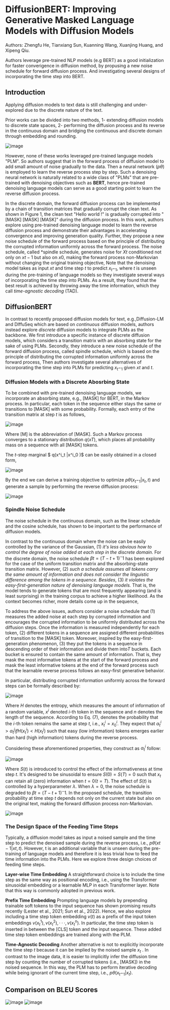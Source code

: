 # DiffusionBERT: Improving Generative Masked Language Models with Diffusion Models

Authors: Zhengfu He, Tianxiang Sun, Kuanning Wang, Xuanjing Huang, and Xipeng Qiu.

Authors leverage pre-trained NLP models (e.g BERT) as a good initialization for faster converigence in diffusion method, by propusing a new noise schedule for forward diffusion process. And investigating several designs of incorporating the time step into BERT.

## Introduction


Applying diffusion models to text data is still challenging and under-explored due to the discrete nature of the text.

Prior works can be divided into two methods, 1- extending diffusion models to discrete state spaces, 2- performing the diffusion process and its reverse in the continuous domain and bridging the continuous and discrete domain through embedding and rounding.

![image](https://user-images.githubusercontent.com/59775002/205863060-67373178-d8ef-4268-a804-a7ef4c567c30.png)

However, none of these works leveraged pre-trained language models "PLM". So authors suggest that in the forward process of diffusion model to add small amount of noise gradually to the data. Then a neural network ($p θ$) is employed to learn the reverse process step by step. Such a denoising neural network is naturally related to a wide class of "PLMs" that are pre-trained with denoising objectives such as **BERT**, hence pre-trained denoising language models can serve as a good starting point to learn the reverse diffusion process.

In the discrete domain, the forward diffusion process can be implemented by a chain of transition matrices that gradually corrupt the clean text. As shown in Figure 1, the clean text "Hello world !" is gradually corrupted into " [MASK]  [MASK]  [MASK]" during the diffusion process. In this work, authors explore using pre-trained denoising language model to learn the reverse diffusion process and demonstrate their advantages in accelerating convergence and improving generation quality. Further, they propose a new noise schedule of the forward process based on the principle of distributing the corrupted information uniformly across the forward process. The noise schedule, called *spindle schedule, generates noise for $Xt$ conditioned not only on $x t−1$ but also on $x0$, making the forward process non-Markovian without changing the original training objective, Note that the denoising model takes as input $xt$ and time step $t$ to predict $x_t-_1$, where $t$ is unseen during the pre-training of language models so they investigate several ways of incorporating the time step into PLMs. As a result, they found that the best result is achieved by throwing away the time information, which they call *time-agnostic decoding* (TAD).

## DiffusionBERT

In contrast to recently proposed diffusion models for text, e.g.,Diffusion-LM and DIffuSeq which are based on *continuous* diffusion models, authors instead explore *discrete* diffusion models to integrate PLMs as the backbone. We first introduce a specific instance of discrete diffusion models, which considers a transition matrix with an absorbing state for the sake of using PLMs. Secondly, they introduce a new noise schedule of the forward diffusion process, called spindle schedule, which is based on the principle of distributing the corrupted information uniformly across the forward process, Then authors investigate several alternatives of incorporating the time step into PLMs for predicting $x_t-_1$ given $xt$ and $t$.

### Diffusion Models with a Discrete Abosrbing State

To be combined with pre-trained denoising language models, we incorporate an absorbing state, e.g., [MASK] for BERT, in the Markov process. In particular, each token in the sequence either stays the same or transitions to [MASK] with some probability. Formally, each entry of the transition matrix at step $t$ is as follows,

![image](https://user-images.githubusercontent.com/59775002/205863187-8963adb3-7df0-4aa1-9140-3c3c092e593a.png)

Where [M] is the abbreviation of [MASK]. Such a Markov process converges to a stationary distribution $q(x T )$, which places all probability mass on a sequence with all [MASK] tokens.

The $t$-step marginal $ q(x^i_t |x^i_0 )$ can be easily obtained in a closed form,

![image](https://user-images.githubusercontent.com/59775002/205863257-dcb8d028-0482-4cff-a8e2-b0cb4f2e8d6d.png)

By the end we can derive a training objective to optimize $p θ (x _t −_1 |x_t , t)$ and generate a sample by performing the reverse diffusion process:

![image](https://user-images.githubusercontent.com/59775002/205863362-2e1f5278-30d3-47dd-b6ef-7e5019a1433b.png)

### Spindle Noise Schedule


The noise schedule in the continuous domain, such as the linear schedule and the cosine schedule, has shown to be important to the performance of diffusion models.

In contrast to the continuous domain where the noise can be easily controlled by the variance of the Gaussian, (1) *it's less obvious how to control the degree of noise added at each step in the discrete domain*. For the discrete domain, the noise schedule $β t = (T − t + 1)^-1$ has been explored for the case of the uniform transition matrix and the absorbing-state transition matrix. However, (2) *such a schedule assumes all tokens carry the same amount of information and does not consider the linguistic difference among the tokens in a sequence. Besides*, (3) *it violates the easy-first-generation nature of denoising language models.* That is, the model tends to generate tokens that are most frequently appearing (and is least surprising) in the training corpus to achieve a higher likelihood. As the context becomes richer, more details come up in the sequence,

To address the above issues, authors consider a noise schedule that (1) measures the added noise at each step by corrupted information and encourages the corrupted information to be uniformly distributed across the diffusion steps. Once the information is measured independently for each token, (2) different tokens in a sequence are assigned different probabilities of transition to the [MASK] token. Moreover, inspired by the easy-first-generation phenomenon, (3) they put the tokens in a sequence in descending order of their information and divide them into$T$ buckets. Each bucket is ensured to contain the same amount of information. That is, they mask the most informative tokens at the start of the forward process and mask the least informative tokens at the end of the forward process such that the learnable reverse process follows an easy-first generative behavior.

In particular, distributing corrupted information uniformly across the forward steps can be formally described by:

![image](https://user-images.githubusercontent.com/59775002/205863524-9e2560b8-28aa-4bfe-a34e-857500560963.png)

Where $H$ denotes the entropy, which measures the amount of information of a random variable, $x^i$ denoted $i$-th token in the sequence and $n$ denotes the length of the sequence. According to Eq. (7), denotes the probability that the $i$-th token remains the same at step $t$, i.e., $x^i_t = x^i_0$. They expect that $α^i_t > α^j_t if H(x ^i_t ) < H(x^j_t )$ such that easy (low information) tokens emerges earlier than hard (high information) tokens during the reverse process.

Considering these aforementioned properties, they construct as $α^i_t$ follow:

![image](https://user-images.githubusercontent.com/59775002/205863637-9e1f7054-45ff-4132-ba58-e6d2d04a4a27.png)

Where $S(t)$ is introduced to control the effect of the informativeness at time step $t$. It's designed to be sinusoidal to ensure $S(0) = S(T) = 0$ such that $x_t$ can retain all (zero) information when $t = 0 (t=T)$. The effect of $S(t)$ is controlled by a hyperparameter $λ$. When $λ = 0$, the noise schedule is degraded to $β t = (T −t+1)^−1$. In the proposed schedule, the transition probability at time step $t$ depends not only on the current state but also on the original text, making the forward diffusion process non-Markovian.

![image](https://user-images.githubusercontent.com/59775002/205863740-58ff36ef-2af2-4c24-9ca0-ee84e94d46a2.png)

### The Design Space of the Feeding Time Steps

Typically, a diffusion model takes as input a noised sample and the time step to predict the denoised sample during the reverse process, i.e., $p θ (x t−1 |x t , t)$. However, t is an additional variable that is unseen during the pre-training of language models and therefore it is less trivial how to feed the time information into the PLMs. Here we explore three design choices of feeding time steps.

**Layer-wise Time Embedding** A straightforward choice is to include the time step as the same way as positional encoding, i.e., using the Transformer sinusoidal embedding or a learnable MLP in each Transformer layer. Note that this way is commonly adopted in previous work.

**Prefix Time Embedding** Prompting language models by prepending trainable soft tokens to the input sequence has shown promising results recently (Lester et al., 2021; Sun et al., 2022). Hence, we also explore including a time step token embedding $v(t)$ as a prefix of the input token embeddings $v(x^1_t), v(x^2_t ), · · · , v(x^n_t )$. In particular, the time step token is inserted in between the [CLS] token and the input sequence. These added time step token embeddings are trained along with the PLM.

**Time-Agnostic Decoding** Another alternative is not to explicitly incorporate the time step $t$ because it can be implied by the noised sample $x_t$ . In contrast to the image data, it is easier to implicitly infer the diffusion time step by counting the number of corrupted tokens (i.e., [MASK]) in the noised sequence. In this way, the PLM has to perform iterative decoding while being ignorant of the current time step, i.e., $p θ (x_t−_1 |x_t )$.


## Comparison on BLEU Scores

![image](https://user-images.githubusercontent.com/59775002/205863820-e288f81b-e398-4c67-b88f-d245891218c2.png)
![image](https://user-images.githubusercontent.com/59775002/205863923-bcdaf345-c2ba-41df-904d-864413e20103.png)

